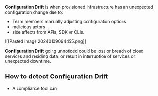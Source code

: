 **Configuration Drift** is when provisioned infrastructure has an unexpected configuration change due to:
- Team members manually adjusting configuration options
- malicious actors
- side affects from APIs, SDK or CLIs.

![[Pasted image 20240109094455.png]]

**Configuration Drift** going unnoticed could be loss or breach of cloud services and residing data, or result in interruption of services or unexpected downtime.

## How to detect Configuration Drift
- A compliance tool can